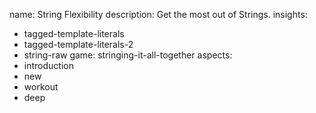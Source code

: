 name: String Flexibility
description: Get the most out of Strings.
insights:
  - tagged-template-literals
  - tagged-template-literals-2
  - string-raw
game: stringing-it-all-together
aspects:
  - introduction
  - new
  - workout
  - deep
 
